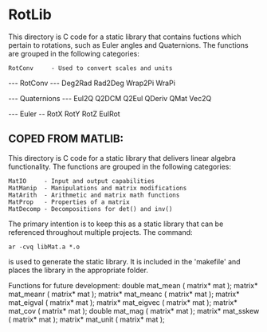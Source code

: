 RotLib
======

This directory is C code for a static library that 
contains fuctions which pertain to rotations, such
as Euler angles and Quaternions. The functions are 
grouped in the following categories:

    RotConv     - Used to convert scales and units




--- RotConv ---
Deg2Rad
Rad2Deg
Wrap2Pi
WraPi

--- Quaternions ---
Eul2Q
Q2DCM
Q2Eul
QDeriv
QMat
Vec2Q

--- Euler --
RotX
RotY
RotZ
EulRot




COPED FROM MATLIB:
------------------

This directory is C code for a static library that 
delivers linear algebra functionality.  The 
functions are grouped in the following categories:

    MatIO     - Input and output capabilities
    MatManip  - Manipulations and matrix modifications
    MatArith  - Arithmetic and matrix math functions
    MatProp   - Properties of a matrix
    MatDecomp - Decompositions for det() and inv()

The primary intention is to keep this as a static 
library that can be referenced throughout multiple
projects.  The command:

    ar -cvq libMat.a *.o

is used to generate the static library.  It is
included in the 'makefile' and places the 
library in the appropriate folder.

Functions for future development:
double   mat_mean    ( matrix* mat );
matrix*  mat_meanr   ( matrix* mat );
matrix*  mat_meanc   ( matrix* mat );
matrix*  mat_eigval  ( matrix* mat );
matrix*  mat_eigvec  ( matrix* mat );
matrix*  mat_cov     ( matrix* mat );
double   mat_mag     ( matrix* mat );
matrix*  mat_sskew   ( matrix* mat );
matrix*  mat_unit    ( matrix* mat );


